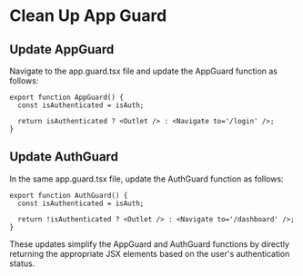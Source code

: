 # Clean Up App Guard

## Update AppGuard

Navigate to the app.guard.tsx file and update the AppGuard function as follows:

```tsx
export function AppGuard() {
  const isAuthenticated = isAuth;

  return isAuthenticated ? <Outlet /> : <Navigate to='/login' />;
}
```

## Update AuthGuard

In the same app.guard.tsx file, update the AuthGuard function as follows:

```tsx
export function AuthGuard() {
  const isAuthenticated = isAuth;

  return !isAuthenticated ? <Outlet /> : <Navigate to='/dashboard' />;
}
```

These updates simplify the AppGuard and AuthGuard functions by directly returning the appropriate JSX elements based on the user's authentication status.
